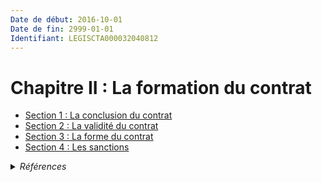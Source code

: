 ```yaml
---
Date de début: 2016-10-01
Date de fin: 2999-01-01
Identifiant: LEGISCTA000032040812
---
```


<h1>Chapitre II : La formation du contrat</h1>

- [Section 1 : La conclusion du contrat](section_1/README.md)
- [Section 2 : La validité du contrat](section_2/README.md)
- [Section 3 : La forme du contrat](section_3/README.md)
- [Section 4 : Les sanctions](section_4/README.md)

<details>
  <summary><em>Références</em></summary>

  <h2>Articles faisant référence à la section</h2>
  
  <ul>
    <li>
      <a href="https://legal.tricoteuses.fr//redirection/LEGIARTI000032006591?vers=git&vers=legifrance">Ordonnance n° 2016-131 du 10 février 2016 portant réforme du droit des contrats, du régime général et de la preuve des obligations - article 2 ENTIEREMENT_MODIF</a> MODIFIE source
    </li>
  </ul>
</details>
